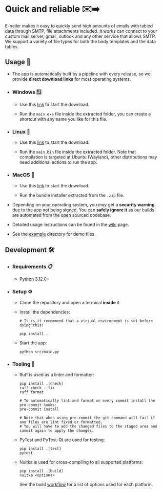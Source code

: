 # Quick and reliable ✉️➡️

E-neiler makes it easy to quickly send high amounts of emails with tabled data through SMTP, file attachments included. It works can connect to your custom mail server, gmail, outlook and any other service that allows SMTP. We support a variety of file types for both the body templates and the data tables.

## Usage 🚀

- The app is automatically built by a pipeline with every release, so we provide **direct download links** for most operating systems.

- ### Windows 🪟

  - Use this [link](https://github.com/NEIAAC/python-gui-template/releases/latest/Windows.zip) to start the download.

  - Run the `main.exe` file inside the extracted folder, you can create a shortcut with any name you like for this file.

- ### Linux 🐧

  - Use this [link](https://github.com/NEIAAC/python-gui-template/releases/latest/Linux.zip) to start the download.

  - Run the `main.bin` file inside the extracted folder. Note that compilation is targeted at Ubuntu (Wayland), other distributions may need additional actions to run the app.

- ### MacOS 🍎

  - Use this [link](https://github.com/NEIAAC/python-gui-template/releases/latest/MacOS.zip) to start the download.

  - Run the bundle installer extracted from the `.zip` file.

- Depending on your operating system, you _may_ get a **security warning** due to the app not being signed. You can **safely ignore it** as our builds are automated from the open sourced codebase.

- Detailed usage instructions can be found in the [wiki](https://github.com/NEIAAC/e-neiler/wiki) page.

- See the [example](./example/) directory for demo files.

## Development 🛠️

- ### Requirements 📋

  - Python 3.12.0+

- ### Setup ⚙️

  - Clone the repository and open a terminal **inside** it.

  - Install the dependencies:

    ```shell
    # It is it recommend that a virtual environment is set before doing this!

    pip install .
    ```

  - Start the app:

    ```shell
    python src/main.py
    ```

- ### Tooling 🧰

  - Ruff is used as a linter and formatter:

    ```shell
    pip install .[check]
    ruff check --fix
    ruff format

    # To automatically lint and format on every commit install the pre-commit hooks:
    pre-commit install

    # Note that when using pre-commit the git command will fail if any files are lint fixed or formatted.
    # You will have to add the changed files to the staged area and commit again to apply the changes.
    ```

  - PyTest and PyTest-Qt are used for testing:

    ```shell
    pip install .[test]
    pytest
    ```

  - Nuitka is used for cross-compiling to all supported platforms:

    ```shell
    pip install .[build]
    nuitka <options>
    ```

    See the build [workflow](./.github/workflows/build.yaml) for a list of options used for each platform.
